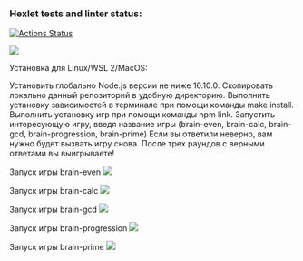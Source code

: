 ### Hexlet tests and linter status:
[![Actions Status](https://github.com/Vapiti/backend-project-44/workflows/hexlet-check/badge.svg)](https://github.com/Vapiti/backend-project-44/actions)

<a href="https://codeclimate.com/github/Vapiti/backend-project-44/maintainability"><img src="https://api.codeclimate.com/v1/badges/07937a058a3add0ccb6f/maintainability" /></a>

Установка для Linux/WSL 2/MacOS:

Установить глобально Node.js версии не ниже 16.10.0. 
Скопировать локально данный репозиторий в удобную директорию. 
Выполнить установку зависимостей в терминале при помощи команды make install. 
Выполнить установку игр при помощи команды npm link. 
Запустить интересующую игру, введя название игры (brain-even, brain-calc, brain-gcd, brain-progression, brain-prime)
Если вы ответили неверно, вам нужно будет вызвать игру снова. После трех раундов с верными ответами вы выигрываете!

Запуск игры brain-even
<a href="https://asciinema.org/a/555979" target="_blank"><img src="https://asciinema.org/a/555979.svg" /></a>

Запуск игры brain-calc
<a href="https://asciinema.org/a/KUqGZXa6kjWsyEdfdHm56DsSo" target="_blank"><img src="https://asciinema.org/a/KUqGZXa6kjWsyEdfdHm56DsSo.svg" /></a>

Запуск игры brain-gcd
<a href="https://asciinema.org/a/558001" target="_blank"><img src="https://asciinema.org/a/558001.svg" /></a>

Запуск игры brain-progression
<a href="https://asciinema.org/a/564866" target="_blank"><img src="https://asciinema.org/a/564866.svg" /></a>

Запуск игры brain-prime
<a href="https://asciinema.org/a/566280" target="_blank"><img src="https://asciinema.org/a/566280.svg" /></a>
